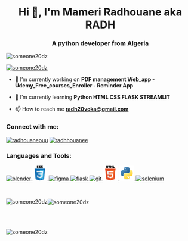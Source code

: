 <h1 align="center">Hi 👋, I'm Mameri Radhouane aka RADH</h1>
<h3 align="center">A python developer from Algeria</h3>

<p align="left"> <img src="https://komarev.com/ghpvc/?username=someone20dz&label=Profile%20views&color=0e75b6&style=flat" alt="someone20dz" /> </p>

<p align="left"> <a href="https://github.com/ryo-ma/github-profile-trophy"><img src="https://github-profile-trophy.vercel.app/?username=someone20dz" alt="someone20dz" /></a> </p>

- 🔭 I’m currently working on **PDF management Web_app - Udemy_Free_courses_Enroller - Reminder App**

- 🌱 I’m currently learning **Python HTML CSS FLASK STREAMLIT**

- 📫 How to reach me **radh20voka@gmail.com**

<h3 align="left">Connect with me:</h3>
<p align="left">
<a href="https://fb.com/radhouaneouu" target="blank"><img align="center" src="https://cdn.jsdelivr.net/npm/simple-icons@3.0.1/icons/facebook.svg" alt="radhouaneouu" height="30" width="40" /></a>
<a href="https://instagram.com/radhhouanee" target="blank"><img align="center" src="https://cdn.jsdelivr.net/npm/simple-icons@3.0.1/icons/instagram.svg" alt="radhhouanee" height="30" width="40" /></a>
</p>

<h3 align="left">Languages and Tools:</h3>
<p align="left"> <a href="https://www.blender.org/" target="_blank"> <img src="https://download.blender.org/branding/community/blender_community_badge_white.svg" alt="blender" width="40" height="40"/> </a> <a href="https://www.w3schools.com/css/" target="_blank"> <img src="https://raw.githubusercontent.com/devicons/devicon/master/icons/css3/css3-original-wordmark.svg" alt="css3" width="40" height="40"/> </a> <a href="https://www.figma.com/" target="_blank"> <img src="https://www.vectorlogo.zone/logos/figma/figma-icon.svg" alt="figma" width="40" height="40"/> </a> <a href="https://flask.palletsprojects.com/" target="_blank"> <img src="https://www.vectorlogo.zone/logos/pocoo_flask/pocoo_flask-icon.svg" alt="flask" width="40" height="40"/> </a> <a href="https://git-scm.com/" target="_blank"> <img src="https://www.vectorlogo.zone/logos/git-scm/git-scm-icon.svg" alt="git" width="40" height="40"/> </a> <a href="https://www.w3.org/html/" target="_blank"> <img src="https://raw.githubusercontent.com/devicons/devicon/master/icons/html5/html5-original-wordmark.svg" alt="html5" width="40" height="40"/> </a> <a href="https://www.python.org" target="_blank"> <img src="https://raw.githubusercontent.com/devicons/devicon/master/icons/python/python-original.svg" alt="python" width="40" height="40"/> </a> <a href="https://www.selenium.dev" target="_blank"> <img src="https://raw.githubusercontent.com/detain/svg-logos/780f25886640cef088af994181646db2f6b1a3f8/svg/selenium-logo.svg" alt="selenium" width="40" height="40"/> </a> </p>
</br>
<p><img align="left" src="https://github-readme-stats.vercel.app/api/top-langs?username=someone20dz&show_icons=true&locale=en&layout=compact" alt="someone20dz" /></p>

<p><img align="center" src="https://github-readme-stats.vercel.app/api?username=someone20dz&show_icons=true&locale=en" alt="someone20dz" /></p>
</br>
</br>
<p><img align="center" src="https://github-readme-streak-stats.herokuapp.com/?user=someone20dz&" alt="someone20dz" /></p>
